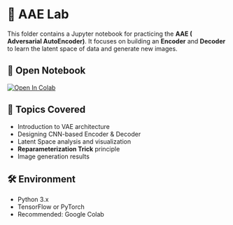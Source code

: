 # 🧠 AAE Lab

This folder contains a Jupyter notebook for practicing the **AAE ( Adversarial AutoEncoder)**. It focuses on building an **Encoder** and **Decoder** to learn the latent space of data and generate new images.

## 📓 Open Notebook

[![Open In Colab](https://colab.research.google.com/assets/colab-badge.svg)](https://colab.research.google.com/github/youngho-kwon-class/ml-edu-lab/blob/main/aae/aae_gnn_colab.ipynb)

## 📌 Topics Covered

- Introduction to VAE architecture
- Designing CNN-based Encoder & Decoder
- Latent Space analysis and visualization
- **Reparameterization Trick** principle
- Image generation results

## 🛠️ Environment

- Python 3.x
- TensorFlow or PyTorch
- Recommended: Google Colab
